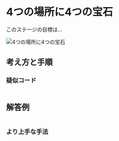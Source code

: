 # 4つの場所に4つの宝石

このステージの目標は...

![4つの場所に4つの宝石]()




## 考え方と手順

### 疑似コード

```
```

## 解答例

```swift
```

### より上手な手法

```swift
```